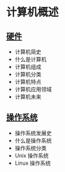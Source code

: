 # 计算机概述

## [硬件](./computer-concepts/)

- 计算机简史
- 什么是计算机
- 计算机组成
- 计算机分类
- 计算机特点
- 计算机应用领域
- 计算机未来

## [操作系统](./operating-system/)

- 操作系统发展史
- 什么是操作系统
- 操作系统分类
- Unix 操作系统
- Linux 操作系统

